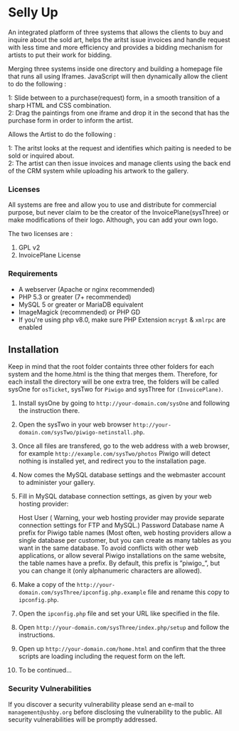 <h1>Selly Up</h1>

An integrated platform of three systems that allows the clients to buy and inquire about the sold art, helps the aritst issue invoices and handle request with less time and more efficiency and provides a bidding mechanism for artists to put their work for bidding.

Merging three systems inside one directory and building a homepage file that runs all using Iframes. JavaScript will then dynamically allow the client to do the following :

1: Slide between to a purchase(request) form, in a smooth transition of a sharp HTML and CSS combination.<br>
2: Drag the paintings from one iframe and drop it in the second that has the purchase form in order to inform the artist.<br>

Allows the Artist to do the following : 

1: The aritst looks at the request and identifies which paiting is needed to be sold or inquired about.<br>
2: The artist can then issue invoices and manage clients using the back end of the CRM system while uploading his artwork to the gallery.<br>

### Licenses
All systems are free and allow you to use and distribute for commercial purpose, but never claim to be the creator of the InvoicePlane(sysThree) or make modifications of their logo. Although, you can add your own logo.

The two licenses are :

1. GPL v2
2. InvoicePlane License 


### Requirements

 * A webserver (Apache or nginx recommended)
 * PHP 5.3 or greater (7+ recommended)
 * MySQL 5 or greater or MariaDB equivalent
 * ImageMagick (recommended) or PHP GD
 * If you're using php v8.0, make sure PHP Extension `mcrypt` & `xmlrpc` are enabled 

## Installation

Keep in mind that the root folder containts three other folders for each system and the home.html is the thing that merges them.
Therefore, for each install the directory will be one extra tree, the folders will be called sysOne for `osTicket`, sysTwo for `Piwigo` and sysThree for `(InvoicePlane)`.

1. Install sysOne by going to `http://your-domain.com/sysOne` and following the instruction there.
2. Open the sysTwo in your web browser `http://your-domain.com/sysTwo/piwigo-netinstall.php`.
3. Once all files are transfered, go to the web address with a web browser, for example `http://example.com/sysTwo/photos` Piwigo will detect nothing is installed yet, and redirect you to the installation page.
4. Now comes the MySQL database settings and the webmaster account to administer your gallery.
5. Fill in MySQL database connection settings, as given by your web hosting provider:

    Host
    User ( Warning, your web hosting provider may provide separate connection settings for FTP and MySQL.)
    Password
    Database name
    A prefix for Piwigo table names (Most often, web hosting providers allow a single database per customer, but you can create as many tables as you want in the same database. To avoid conflicts with other web applications, or allow several Piwigo installations on the same website, the table names have a prefix. By default, this prefix is ”piwigo_”, but you can change it (only alphanumeric characters are allowed).

6. Make a copy of the `http://your-domain.com/sysThree/ipconfig.php.example` file and rename this copy to `ipconfig.php`.
7. Open the `ipconfig.php` file and set your URL like specified in the file.
8. Open `http://your-domain.com/sysThree/index.php/setup` and follow the instructions.
9. Open up `http://your-domain.com/home.html` and confirm that the three scripts are loading including the request form on the left.
10. To be continued...



### Security Vulnerabilities

If you discover a security vulnerability please send an e-mail to `management@ushby.org` before disclosing the vulnerability to the public.
All security vulnerabilities will be promptly addressed.


